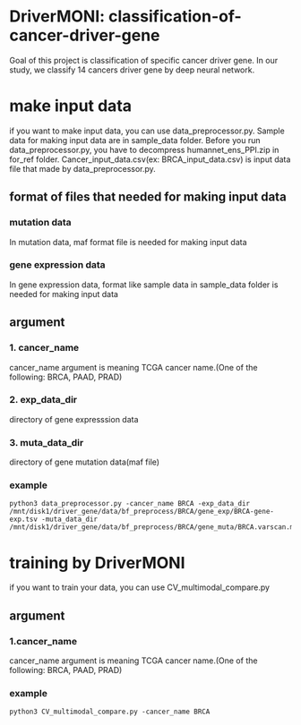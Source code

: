 # DriverMONI: classification-of-cancer-driver-gene
Goal of this project is classification of specific cancer driver gene.
In our study, we classify 14 cancers driver gene by deep neural network.
# make input data
if you want to make input data, you can use data_preprocessor.py. 
Sample data for making input data are in sample_data folder. 
Before you run data_preprocessor.py, you have to decompress humannet_ens_PPI.zip in for_ref folder. 
Cancer_input_data.csv(ex: BRCA_input_data.csv) is input data file that made by data_preprocessor.py.
## format of files that needed for making input data
### mutation data
In mutation data, maf format file is needed for making input data

### gene expression data
In gene expression data, format like sample data in sample_data folder is needed for making input data

## argument
### 1. cancer_name 
cancer_name argument is meaning TCGA cancer name.(One of the following: BRCA, PAAD, PRAD)
### 2. exp_data_dir
directory of gene expresssion data
### 3. muta_data_dir
directory of gene mutation data(maf file)
### example
    python3 data_preprocessor.py -cancer_name BRCA -exp_data_dir /mnt/disk1/driver_gene/data/bf_preprocess/BRCA/gene_exp/BRCA-gene-exp.tsv -muta_data_dir /mnt/disk1/driver_gene/data/bf_preprocess/BRCA/gene_muta/BRCA.varscan.maf

# training by DriverMONI
if you want to train your data, you can use CV_multimodal_compare.py
## argument
### 1.cancer_name
cancer_name argument is meaning TCGA cancer name.(One of the following: BRCA, PAAD, PRAD)

### example 
    python3 CV_multimodal_compare.py -cancer_name BRCA 


